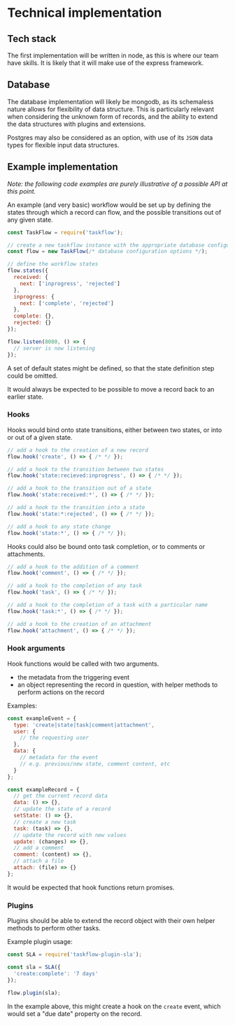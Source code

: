 # Technical implementation

## Tech stack

The first implementation will be written in node, as this is where our team have skills. It is likely that it will make use of the express framework.

## Database

The database implementation will likely be mongodb, as its schemaless nature allows for flexibility of data structure. This is particularly relevant when considering the unknown form of records, and the ability to extend the data structures with plugins and extensions.

Postgres may also be considered as an option, with use of its `JSON` data types for flexible input data structures.

## Example implementation

_Note: the following code examples are purely illustrative of a possible API at this point._

An example (and very basic) workflow would be set up by defining the states through which a record can flow, and the possible transitions out of any given state.


```js
const TaskFlow = require('taskflow');

// create a new taskflow instance with the appropriate database configuration
const flow = new TaskFlow(/* database configuration options */);

// define the workflow states
flow.states({
  received: {
    next: ['inprogress', 'rejected']
  },
  inprogress: {
    next: ['complete', 'rejected']
  },
  complete: {},
  rejected: {}
});

flow.listen(8080, () => {
  // server is now listening
});
```

A set of default states might be defined, so that the state definition step could be omitted.

It would always be expected to be possible to move a record back to an earlier state.

### Hooks

Hooks would bind onto state transitions, either between two states, or into or out of a given state.

```js
// add a hook to the creation of a new record
flow.hook('create', () => { /* */ });

// add a hook to the transition between two states
flow.hook('state:recieved:inprogress', () => { /* */ });

// add a hook to the transition out of a state
flow.hook('state:received:*', () => { /* */ });

// add a hook to the transition into a state
flow.hook('state:*:rejected', () => { /* */ });

// add a hook to any state change
flow.hook('state:*', () => { /* */ });
```

Hooks could also be bound onto task completion, or to comments or attachments.

```js
// add a hook to the addition of a comment
flow.hook('comment', () => { /* */ });

// add a hook to the completion of any task
flow.hook('task', () => { /* */ });

// add a hook to the completion of a task with a particular name
flow.hook('task:*', () => { /* */ });

// add a hook to the creation of an attachment
flow.hook('attachment', () => { /* */ });
```

### Hook arguments

Hook functions would be called with two arguments.

* the metadata from the triggering event
* an object representing the record in question, with helper methods to perform actions on the record

Examples:

```js
const exampleEvent = {
  type: 'create|state|task|comment|attachment',
  user: {
    // the requesting user
  },
  data: {
    // metadata for the event
    // e.g. previous/new state, comment content, etc
  }
};

const exampleRecord = {
  // get the current record data
  data: () => {},
  // update the state of a record
  setState: () => {},
  // create a new task
  task: (task) => {},
  // update the record with new values
  update: (changes) => {},
  // add a comment
  comment: (content) => {},
  // attach a file
  attach: (file) => {}
};
```

It would be expected that hook functions return promises.

### Plugins

Plugins should be able to extend the record object with their own helper methods to perform other tasks.

Example plugin usage:

```js
const SLA = require('taskflow-plugin-sla');

const sla = SLA({
  'create:complete': '7 days'
});

flow.plugin(sla);
```

In the example above, this might create a hook on the `create` event, which would set a "due date" property on the record.
